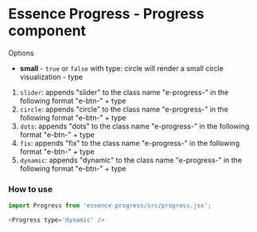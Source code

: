 # Essence Progress - Progress component

Options
- **small** - `true` or `false` with type: circle will render a small circle visualization - type 
1. `slider`: appends "slider" to the class name "e-progress-" in the following format "e-btn-" + type
2. `circle`: appends "circle" to the class name "e-progress-" in the following format "e-btn-" + type
3. `dots`: appends "dots" to the class name "e-progress-" in the following format "e-btn-" + type
4. `fix`: appends "fix" to the class name "e-progress-" in the following format "e-btn-" + type
5. `dynamic`: appends "dynamic" to the class name "e-progress-" in the following format "e-btn-" + type

### How to use
```js
import Progress from 'essence-progress/src/progress.jsx';

<Progress type='dynamic' />
```